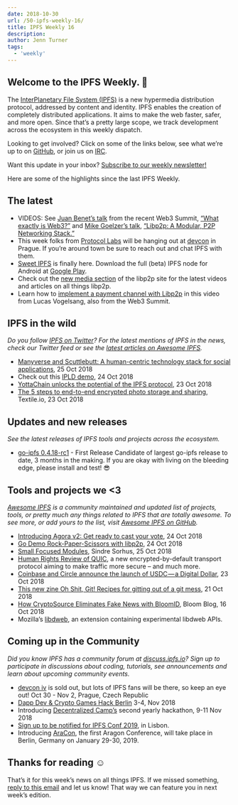 ```yaml
---
date: 2018-10-30
url: /50-ipfs-weekly-16/
title: IPFS Weekly 16
description:
author: Jenn Turner
tags:
  - 'weekly'
---
```


## Welcome to the IPFS Weekly. 👋

The [InterPlanetary File System (IPFS)](https://ipfs.io/) is a new hypermedia distribution protocol, addressed by content and identity. IPFS enables the creation of completely distributed applications. It aims to make the web faster, safer, and more open. Since that’s a pretty large scope, we track development across the ecosystem in this weekly dispatch.

Looking to get involved? Click on some of the links below, see what we’re up to on [GitHub](https://github.com/ipfs), or join us on [IRC](https://riot.im/app/#/room/#ipfs:matrix.org).

Want this update in your inbox? [Subscribe to our weekly newsletter!](http://eepurl.com/gL2Pi5)

Here are some of the highlights since the last IPFS Weekly.

## The latest

- VIDEOS: See [Juan Benet’s talk](https://web3summit.com/speaker/juan-benet/) from the recent Web3 Summit, [“What exactly is Web3?”](https://www.youtube.com/watch?v=l44z35vabvA) and [Mike Goelzer’s talk](https://web3summit.com/speaker/mike-goelzer/), [“Libp2p: A Modular, P2P Networking Stack.”](https://www.youtube.com/watch?v=xqVmEzsin3Y&list=PLxVihxZC42nHlc7J-UqeS-asagbehBeh3&index=30)
- This week folks from [Protocol Labs](https://protocol.ai/) will be hanging out at [devcon](https://devcon4.ethereum.org/) in Prague. If you’re around town be sure to reach out and chat IPFS with them.
- [Sweet IPFS](https://discuss.ipfs.io/t/sweet-ipfs-full-ipfs-node-for-android/3779?u=lidel) is finally here. Download the full (beta) IPFS node for Android at [Google Play](https://play.google.com/store/apps/details?id=fr.rhaz.ipfs.sweet).
- Check out the [new media section](https://libp2p.io/media/) of the libp2p site for the latest videos and articles on all things libp2p.
- Learn how to [implement a payment channel with Libp2p](https://www.youtube.com/watch?v=t2qCmwUlY2Q) in this video from Lucas Vogelsang, also from the Web3 Summit.

## IPFS in the wild

_Do you follow [IPFS on Twitter](https://twitter.com/IPFSbot)? For the latest mentions of IPFS in the news, check our Twitter feed or see the [latest articles on Awesome IPFS](https://awesome.ipfs.io/categories/articles/)._

- [Manyverse and Scuttlebutt: A human-centric technology stack for social applications](https://www.zdnet.com/article/manyverse-and-scuttlebutt-a-human-centric-technology-stack-for-social-applications/), 25 Oct 2018
- Check out this [IPLD demo](https://twitter.com/jimpick/status/1055249910914633729), 24 Oct 2018
- [YottaChain unlocks the potential of the IPFS protocol](http://www.digitaljournal.com/pr/3990415), 23 Oct 2018
- [The 5 steps to end-to-end encrypted photo storage and sharing](https://medium.com/textileio/the-5-steps-to-end-to-end-encrypted-photo-storage-and-sharing-45ad4aad6b14), Textile.io, 23 Oct 2018

## Updates and new releases

_See the latest releases of IPFS tools and projects across the ecosystem._

- [go-ipfs 0.4.18-rc1](https://github.com/ipfs/go-ipfs/blob/master/CHANGELOG.md#0418-2018-10-26-rc1) - First Release Candidate of largest go-ipfs release to date, 3 months in the making. If you are okay with living on the bleeding edge, please install and test! 😎

## Tools and projects we <3

_[Awesome IPFS](https://awesome.ipfs.io/) is a community maintained and updated list of projects, tools, or pretty much any things related to IPFS that are totally awesome. To see more, or add yours to the list, visit [Awesome IPFS on GitHub](https://github.com/ipfs/awesome-ipfs)._

- [Introducing Agora v2: Get ready to cast your vote](https://decentraland.org/blog/announcements/agora-v2-announcement), 24 Oct 2018
- [Go Demo Rock-Paper-Scissors with libp2p](https://github.com/mikiquantum/rock-paper-scissors-demo), 24 Oct 2018
- [Small Focused Modules](https://blog.sindresorhus.com/small-focused-modules-9238d977a92a), Sindre Sorhus, 25 Oct 2018
- [Human Rights Review of QUIC](https://tools.ietf.org/html/draft-martini-hrpc-quichr-00), a new encrypted-by-default transport protocol aiming to make traffic more secure – and much more.
- [Coinbase and Circle announce the launch of USDC — a Digital Dollar](https://blog.coinbase.com/coinbase-and-circle-announce-the-launch-of-usdc-a-digital-dollar-2cd6548d237), 23 Oct 2018
- [This new zine Oh Shit, Git! Recipes for gitting out of a git mess](https://gumroad.com/l/oh-shit-git), 21 Oct 2018
- [How CryptoSource Eliminates Fake News with BloomID](https://blog.hellobloom.io/how-cryptosource-eliminates-fake-news-with-bloomid-c0d6b3b50dc4), Bloom Blog, 16 Oct 2018
- Mozilla’s [libdweb](https://github.com/mozilla/libdweb), an extension containing experimental libdweb APIs.

## Coming up in the Community

_Did you know IPFS has a community forum at [discuss.ipfs.io](https://discuss.ipfs.io/)? Sign up to participate in discussions about coding, tutorials, see announcements and learn about upcoming community events._

- [devcon iv](https://devcon4.ethereum.org/) is sold out, but lots of IPFS fans will be there, so keep an eye out! Oct 30 - Nov 2, Prague, Czech Republic
- [Dapp Dev & Crypto Games Hack Berlin](https://www.eventbrite.com/e/dorahacks-dapp-devcrypto-games-hackberlinfree-with-10000-prize-pool-tickets-49168232507) 3-4, Nov 2018
- Introducing [Decentralized Camp’s](https://medium.com/buildyourthing/introducing-decentralized-camps-second-yearly-hackathon-9de20516a321) second yearly hackathon, 9-11 Nov 2018
- [Sign up to be notified for IPFS Conf 2019](https://docs.google.com/forms/d/e/1FAIpQLSfJVVPwvp6RY3MUg1zAVl1g_5y2nGb7WJIMI1Hs6glzm7FLHQ/viewform), in Lisbon.
- Introducing [AraCon](https://blog.aragon.org/announcing-aracon-the-aragon-conference/), the first Aragon Conference, will take place in Berlin, Germany on January 29-30, 2019.

## Thanks for reading ☺️

That’s it for this week’s news on all things IPFS. If we missed something, [reply to this email](mailto:newsletter@ipfs.io) and let us know! That way we can feature you in next week’s edition.
